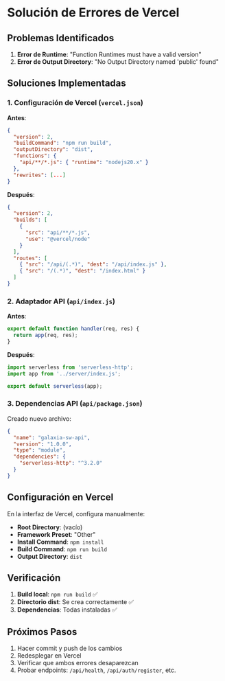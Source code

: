 # Solución de Errores de Vercel

## Problemas Identificados

1. **Error de Runtime**: "Function Runtimes must have a valid version"
2. **Error de Output Directory**: "No Output Directory named 'public' found"

## Soluciones Implementadas

### 1. Configuración de Vercel (`vercel.json`)

**Antes**:
```json
{
  "version": 2,
  "buildCommand": "npm run build",
  "outputDirectory": "dist",
  "functions": {
    "api/**/*.js": { "runtime": "nodejs20.x" }
  },
  "rewrites": [...]
}
```

**Después**:
```json
{
  "version": 2,
  "builds": [
    {
      "src": "api/**/*.js",
      "use": "@vercel/node"
    }
  ],
  "routes": [
    { "src": "/api/(.*)", "dest": "/api/index.js" },
    { "src": "/(.*)", "dest": "/index.html" }
  ]
}
```

### 2. Adaptador API (`api/index.js`)

**Antes**:
```javascript
export default function handler(req, res) {
  return app(req, res);
}
```

**Después**:
```javascript
import serverless from 'serverless-http';
import app from '../server/index.js';

export default serverless(app);
```

### 3. Dependencias API (`api/package.json`)

Creado nuevo archivo:
```json
{
  "name": "galaxia-sw-api",
  "version": "1.0.0",
  "type": "module",
  "dependencies": {
    "serverless-http": "^3.2.0"
  }
}
```

## Configuración en Vercel

En la interfaz de Vercel, configura manualmente:

- **Root Directory**: (vacío)
- **Framework Preset**: "Other"
- **Install Command**: `npm install`
- **Build Command**: `npm run build`
- **Output Directory**: `dist`

## Verificación

1. **Build local**: `npm run build` ✅
2. **Directorio dist**: Se crea correctamente ✅
3. **Dependencias**: Todas instaladas ✅

## Próximos Pasos

1. Hacer commit y push de los cambios
2. Redesplegar en Vercel
3. Verificar que ambos errores desaparezcan
4. Probar endpoints: `/api/health`, `/api/auth/register`, etc.
